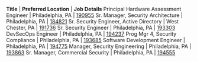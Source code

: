 **Title**  |  **Preferred Location**  | **Job Details**
Principal Hardware Assessment Engineer | Philadelphia, PA | [190955](https://jobs.comcast.com/job-190955-principal-hardware-assessment-engineer-in-philadelphia-pa-technology-it)
Sr. Manager, Security Architecture | Philadelphia, PA | [184821](https://jobs.comcast.com/job-184821-sr-manager-security-architecture-in-philadelphia-pa-telecommunications)
Sr. Security Engineer, Active Directory | West Chester, PA | [191736](https://jobs.comcast.com/job-191736-sr-security-engineer-active-directory-in-west-chester-pa-telecommunications)
Sr. Security Engineer | Philadelphia, PA | [193303](https://jobs.comcast.com/job-193303-sr-security-engineer-in-philadelphia-pa-telecommunications)
DevSecOps Engineer | Philadelphia, PA | [194237](https://jobs.comcast.com/job-194237-devsecops-sw-security-engineer-in-philadelphia-pa-telecommunications)
Prog Mgr 4, Security Compliance | Philadelphia, PA | [193685](https://jobs.comcast.com/job-193685-program-manager-security-compliance-in-philadelphia-pa-telecommunications)
Software Development Engineer | Philadelphia, PA | [194775](https://jobs.comcast.com/job-194775-software-development-engineer-in-philadelphia-pa-telecommunications)
Manager, Security Engineering | Philadelphia, PA | [193863](https://jobs.comcast.com/job-193863-manager-security-engineering-in-philadelphia-pa-telecommunications)
Sr. Manager, Commercial Security | Philadelphia, PA | [194555](https://jobs.comcast.com/job-194555-sr-manager-commercial-security-in-philadelphia-pa-telecommunications)
